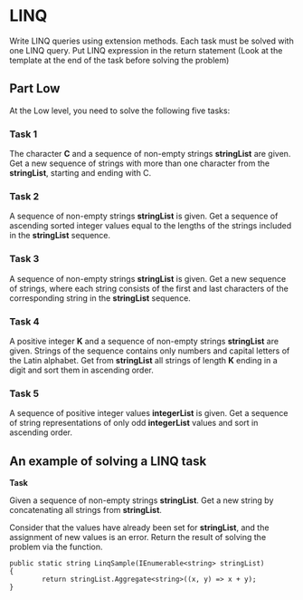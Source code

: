 # LINQ

Write LINQ queries using extension methods. Each task must be solved with
one LINQ query. Put LINQ expression in the return statement (Look at the template at the end of the task before solving the problem)

## Part Low 

At the Low level, you need to solve the following five tasks:

### Task 1
The character **C** and a sequence of non-empty strings **stringList** are given.
Get a new sequence of strings with more than one character from the **stringList**, starting and
ending with C.

### Task 2
A sequence of non-empty strings **stringList** is given.
Get a sequence of ascending sorted integer values equal to the lengths of the strings included
in the **stringList** sequence.

### Task 3
A sequence of non-empty strings **stringList** is given.
Get a new sequence of strings, where each string consists of the first and last characters of the
corresponding string in the **stringList** sequence.

### Task 4
A positive integer **K** and a sequence of non-empty strings **stringList** are given. Strings of the
sequence contains only numbers and capital letters of the Latin alphabet.
Get from **stringList** all strings of length **K** ending in a digit and sort them in ascending order.

### Task 5
A sequence of positive integer values **integerList** is given.
Get a sequence of string representations of only odd **integerList** values and sort in ascending
order.


## An example of solving a LINQ task

**Task** 

Given a sequence of non-empty strings **stringList**. Get a new 
string by concatenating all strings from **stringList**.

Consider that the values have already been set for **stringList**, and the
assignment of new values is an error.
Return the result of solving the problem via the function.

```
public static string LinqSample(IEnumerable<string> stringList)
{
        return stringList.Aggregate<string>((x, y) => x + y);
}
```
